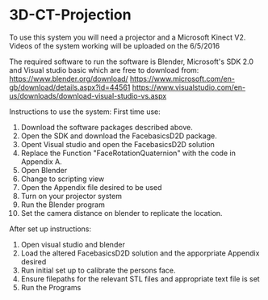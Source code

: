 # 3D-CT-Projection

To use this system you will need a projector and a Microsoft Kinect V2. Videos of the system working will be uploaded on the 6/5/2016

The required software to run the software is Blender, Microsoft's SDK 2.0 and Visual studio basic which are free to download from:
https://www.blender.org/download/
https://www.microsoft.com/en-gb/download/details.aspx?id=44561
https://www.visualstudio.com/en-us/downloads/download-visual-studio-vs.aspx

Instructions to use the system:
First time use:
1.  Download the software packages described above.
2.  Open the SDK and download the FacebasicsD2D package.
3.  Opent Visual studio and open the FacebasicsD2D solution
4.  Replace the Function "FaceRotationQuaternion" with the code in Appendix A.
5.  Open Blender
6.  Change to scripting view 
7.  Open the Appendix file desired to be used
8.  Turn on your projector system
9.  Run the Blender program 
10.  Set the camera distance on blender to replicate the location.

After set up instructions:
1. Open visual studio and blender
2. Load the altered FacebasicsD2D solution and the apporpriate Appendix desired
3. Run initial set up to calibrate the persons face.
4. Ensure filepaths for the relevant STL files and appropriate text file is set
5. Run the Programs
